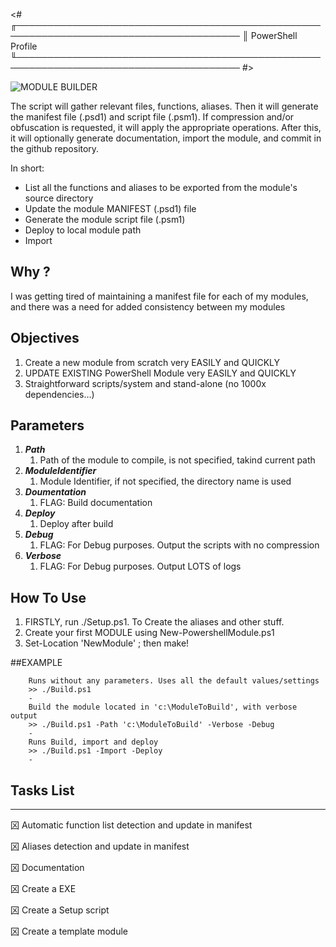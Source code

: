 <#
  ╓──────────────────────────────────────────────────────────────────────────────────────
  ║   PowerShell Profile
  ╙──────────────────────────────────────────────────────────────────────────────────────
 #>



![MODULE BUILDER](https://github.com/arsscriptum/PowerShell.ModuleBuilder/raw/main/data/exec.gif)

The script will gather relevant files, functions, aliases. Then it will generate the manifest
file (.psd1) and script file (.psm1). If compression and/or obfuscation is requested, it will
apply the appropriate operations. After this, it will optionally generate documentation,
import the module, and commit in the github repository.

In short:
- List all the functions and aliases to be exported from the module's source directory
- Update the module MANIFEST (.psd1) file
- Generate the module script file (.psm1)
- Deploy to local module path
- Import

## Why ?

I was getting tired of maintaining a manifest file for each of my modules, and there was a need for
added consistency between my modules

## Objectives

1. Create a new module from scratch very EASILY and QUICKLY
1. UPDATE EXISTING PowerShell Module very EASILY and QUICKLY
1. Straightforward scripts/system and stand-alone (no 1000x dependencies...)


## Parameters

1. ***Path***
    1. Path of the module to compile, is not specified, takind current path
1. ***ModuleIdentifier***
    1. Module Identifier, if not specified, the directory name is used 
1. ***Doumentation***
    1. FLAG: Build documentation 
1. ***Deploy***
    1. Deploy after build 
1. ***Debug***
    1. FLAG: For Debug purposes. Output the scripts with no compression 
1. ***Verbose***
    1. FLAG: For Debug purposes. Output LOTS of logs 


## How To Use

1. FIRSTLY, run ./Setup.ps1. To Create the aliases and other stuff.
1. Create your first MODULE using New-PowershellModule.ps1
1. Set-Location 'NewModule' ; then make!
   

	

##EXAMPLE
```
    Runs without any parameters. Uses all the default values/settings
    >> ./Build.ps1
    -
    Build the module located in 'c:\ModuleToBuild', with verbose output
    >> ./Build.ps1 -Path 'c:\ModuleToBuild' -Verbose -Debug
    -
    Runs Build, import and deploy
    >> ./Build.ps1 -Import -Deploy
    -
```



## Tasks List
-------------
龱 Automatic function list detection and update in manifest

龱 Aliases detection and update in manifest

龱 Documentation

龱 Create a EXE

龱 Create a Setup script

龱 Create a template module



